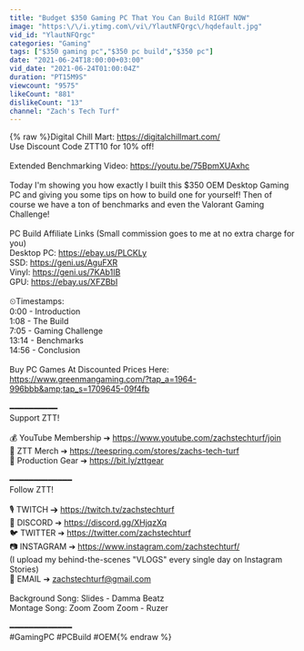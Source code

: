 ```yaml
---
title: "Budget $350 Gaming PC That You Can Build RIGHT NOW"
image: "https:\/\/i.ytimg.com\/vi\/YlautNFQrgc\/hqdefault.jpg"
vid_id: "YlautNFQrgc"
categories: "Gaming"
tags: ["$350 gaming pc","$350 pc build","$350 pc"]
date: "2021-06-24T18:00:00+03:00"
vid_date: "2021-06-24T01:00:04Z"
duration: "PT15M9S"
viewcount: "9575"
likeCount: "881"
dislikeCount: "13"
channel: "Zach's Tech Turf"
---
```

{% raw %}Digital Chill Mart: <a rel="nofollow" target="blank" href="https://digitalchillmart.com/">https://digitalchillmart.com/</a><br />Use Discount Code ZTT10 for 10% off!<br /><br />Extended Benchmarking Video: <a rel="nofollow" target="blank" href="https://youtu.be/75BpmXUAxhc">https://youtu.be/75BpmXUAxhc</a><br /><br />Today I'm showing you how exactly I built this $350 OEM Desktop Gaming PC and giving you some tips on how to build one for yourself! Then of course we have a ton of benchmarks and even the Valorant Gaming Challenge! <br /><br />PC Build Affiliate Links (Small commission goes to me at no extra charge for you)<br />Desktop PC: <a rel="nofollow" target="blank" href="https://ebay.us/PLCKLy">https://ebay.us/PLCKLy</a><br />SSD: <a rel="nofollow" target="blank" href="https://geni.us/AguFXR">https://geni.us/AguFXR</a><br />Vinyl: <a rel="nofollow" target="blank" href="https://geni.us/7KAb1IB">https://geni.us/7KAb1IB</a><br />GPU: <a rel="nofollow" target="blank" href="https://ebay.us/XFZBbI">https://ebay.us/XFZBbI</a><br /><br />⏲Timestamps:<br />0:00 - Introduction<br />1:08 - The Build<br />7:05 - Gaming Challenge<br />13:14 - Benchmarks<br />14:56 - Conclusion<br /><br />Buy PC Games At Discounted Prices Here: <br /><a rel="nofollow" target="blank" href="https://www.greenmangaming.com/?tap_a=1964-996bbb&amp;tap_s=1709645-09f4fb">https://www.greenmangaming.com/?tap_a=1964-996bbb&amp;tap_s=1709645-09f4fb</a><br /><br />━━━━━━━━━━<br />Support ZTT!<br /><br />💰 YouTube Membership ➔ <a rel="nofollow" target="blank" href="https://www.youtube.com/zachstechturf/join">https://www.youtube.com/zachstechturf/join</a><br />👕 ZTT Merch ➔ <a rel="nofollow" target="blank" href="https://teespring.com/stores/zachs-tech-turf">https://teespring.com/stores/zachs-tech-turf</a><br />🎥 Production Gear ➔ <a rel="nofollow" target="blank" href="https://bit.ly/zttgear">https://bit.ly/zttgear</a><br /><br />━━━━━━━━━━━━━<br />Follow ZTT!<br /><br />🎙 TWITCH ➔ <a rel="nofollow" target="blank" href="https://twitch.tv/zachstechturf">https://twitch.tv/zachstechturf</a><br />📱 DISCORD ➔ <a rel="nofollow" target="blank" href="https://discord.gg/XHjqzXq">https://discord.gg/XHjqzXq</a><br />🐦 TWITTER ➔ <a rel="nofollow" target="blank" href="https://twitter.com/zachstechturf">https://twitter.com/zachstechturf</a><br />📷 INSTAGRAM ➔ <a rel="nofollow" target="blank" href="https://www.instagram.com/zachstechturf/">https://www.instagram.com/zachstechturf/</a><br />(I upload my behind-the-scenes &quot;VLOGS&quot; every single day on Instagram Stories)<br />📧 EMAIL ➔ zachstechturf@gmail.com<br /><br />Background Song: Slides - Damma Beatz<br />Montage Song: Zoom Zoom Zoom - Ruzer<br /><br />━━━━━━━━━━━━━<br />#GamingPC #PCBuild #OEM{% endraw %}
